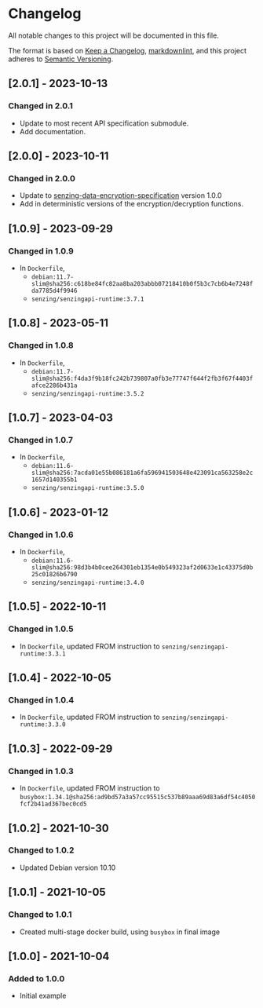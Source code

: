 # Changelog

All notable changes to this project will be documented in this file.

The format is based on [Keep a Changelog](https://keepachangelog.com/en/1.0.0/),
[markdownlint](https://dlaa.me/markdownlint/),
and this project adheres to [Semantic Versioning](https://semver.org/spec/v2.0.0.html).

## [2.0.1] - 2023-10-13

### Changed in 2.0.1

- Update to most recent API specification submodule.
- Add documentation.

## [2.0.0] - 2023-10-11

### Changed in 2.0.0

- Update to [senzing-data-encryption-specification](https://github.com/Senzing/senzing-data-encryption-specification) version 1.0.0
- Add in deterministic versions of the encryption/decryption functions.

## [1.0.9] - 2023-09-29

### Changed in 1.0.9

- In `Dockerfile`,
  - `debian:11.7-slim@sha256:c618be84fc82aa8ba203abbb07218410b0f5b3c7cb6b4e7248fda7785d4f9946`
  - `senzing/senzingapi-runtime:3.7.1`

## [1.0.8] - 2023-05-11

### Changed in 1.0.8

- In `Dockerfile`,
  - `debian:11.7-slim@sha256:f4da3f9b18fc242b739807a0fb3e77747f644f2fb3f67f4403fafce2286b431a`
  - `senzing/senzingapi-runtime:3.5.2`

## [1.0.7] - 2023-04-03

### Changed in 1.0.7

- In `Dockerfile`,
  - `debian:11.6-slim@sha256:7acda01e55b086181a6fa596941503648e423091ca563258e2c1657d140355b1`
  - `senzing/senzingapi-runtime:3.5.0`

## [1.0.6] - 2023-01-12

### Changed in 1.0.6

- In `Dockerfile`,
  - `debian:11.6-slim@sha256:98d3b4b0cee264301eb1354e0b549323af2d0633e1c43375d0b25c01826b6790`
  - `senzing/senzingapi-runtime:3.4.0`

## [1.0.5] - 2022-10-11

### Changed in 1.0.5

- In `Dockerfile`, updated FROM instruction to `senzing/senzingapi-runtime:3.3.1`

## [1.0.4] - 2022-10-05

### Changed in 1.0.4

- In `Dockerfile`, updated FROM instruction to `senzing/senzingapi-runtime:3.3.0`

## [1.0.3] - 2022-09-29

### Changed in 1.0.3

- In `Dockerfile`, updated FROM instruction to `busybox:1.34.1@sha256:ad9bd57a3a57cc95515c537b89aaa69d83a6df54c4050fcf2b41ad367bec0cd5`

## [1.0.2] - 2021-10-30

### Changed to 1.0.2

- Updated Debian version 10.10

## [1.0.1] - 2021-10-05

### Changed to 1.0.1

- Created multi-stage docker build, using `busybox` in final image

## [1.0.0] - 2021-10-04

### Added to 1.0.0

- Initial example
